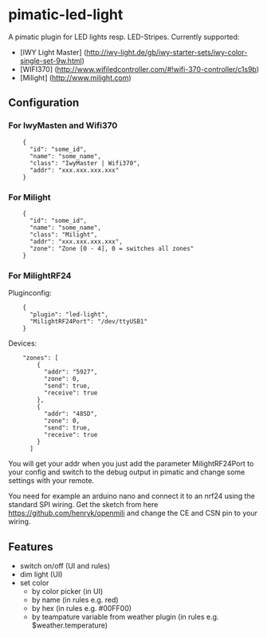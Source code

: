 pimatic-led-light
=======================

A pimatic plugin for LED lights resp. LED-Stripes.
Currently supported:
  - [IWY Light Master] (http://iwy-light.de/gb/iwy-starter-sets/iwy-color-single-set-9w.html)
  - [WIFI370] (http://www.wifiledcontroller.com/#!wifi-370-controller/c1s9b)
  - [Milight] (http://www.milight.com)

## Configuration

### For IwyMasten and Wifi370

```
    {
      "id": "some_id",
      "name": "some_name",
      "class": "IwyMaster | Wifi370",
      "addr": "xxx.xxx.xxx.xxx"
    }
```

### For Milight

```
    {
      "id": "some_id",
      "name": "some_name",
      "class": "Milight",
      "addr": "xxx.xxx.xxx.xxx",
      "zone": "Zone [0 - 4], 0 = switches all zones"
    }
```

### For MilightRF24

Pluginconfig:
```
    {
      "plugin": "led-light",
      "MilightRF24Port": "/dev/ttyUSB1"
    }
```

Devices:
```
    "zones": [
        {
          "addr": "5927",
          "zone": 0,
          "send": true,
          "receive": true
        },
        {
          "addr": "485D",
          "zone": 0,
          "send": true,
          "receive": true
        }
      ]
```
You will get your addr when you just add the parameter MilightRF24Port to your config and switch to the debug output in pimatic and change some settings with your remote.

You need for example an arduino nano and connect it to an nrf24 using the standard SPI wiring.
Get the sketch from here https://github.com/henryk/openmili and change the CE and CSN pin to your wiring.


## Features

- switch on/off (UI and rules)
- dim light (UI)
- set color
  - by color picker (in UI)
  - by name (in rules e.g. red)
  - by hex (in rules e.g. #00FF00)
  - by teampature variable from weather plugin (in rules e.g. $weather.temperature)

